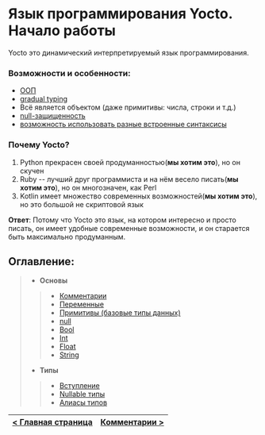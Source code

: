 # Язык программирования Yocto. Начало работы
Yocto это динамический интерпретируемый язык программирования.

### Возможности и особенности:
- [ООП](oop/intro.md)
- [gradual typing](types/intro.md)
- Всё является объектом (даже примитивы: числа, строки и т.д.)
- [null-защищенность](types/nullable.md)
- [возможность использовать разные встроенные синтаксисы](syntax/intro.md)

### Почему Yocto?
1. Python прекрасен своей продуманностью(__мы хотим это__), но он скучен
2. Ruby -- лучший друг программиста и на нём весело писать(__мы хотим это__), но он многозначен, как Perl
3. Kotlin имеет множество современных возможностей(__мы хотим это__), но это большой не скриптовой язык

__Ответ__: Потому что Yocto это язык, на котором интересно и просто писать, он имеет удобные современные возможности, и он старается быть максимально продуманным.

## Оглавление:
> - __Основы__
> > - [Комментарии](basics/comments.md)
> > - [Переменные](basics/variables.md)
> > - [Примитивы (базовые типы данных)](basics/primitives.md)
> > - [null](basics/null.md)
> > - [Bool](basics/bool.md)
> > - [Int](basics/int.md)
> > - [Float](basics/float.md)
> > - [String](basics/string.md)
> - __Типы__
> > - [Вступление](types/intro.md)
> > - [Nullable типы](types/nullable.md)
> > - [Алиасы типов](types/aliases.md)

| [< Главная страница](https://github.com/hazer-hazer/Yocto) | [Комментарии >](basics/comments.md) |
| - | - |
